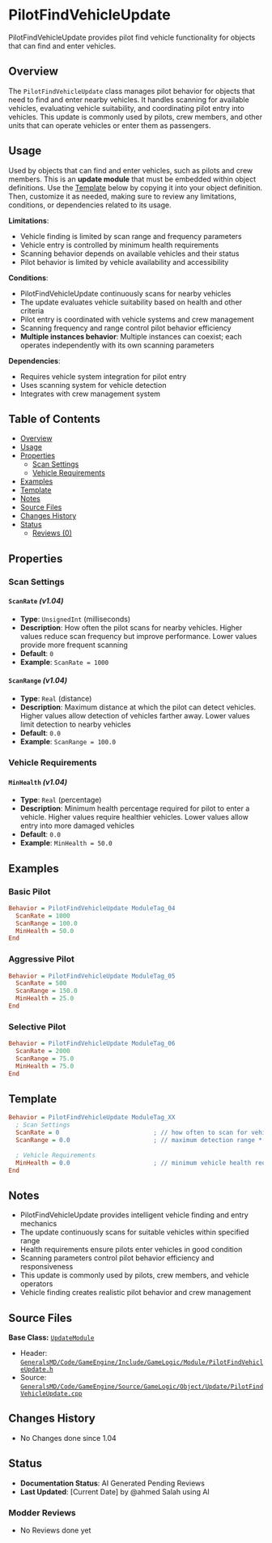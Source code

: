 # PilotFindVehicleUpdate

PilotFindVehicleUpdate provides pilot find vehicle functionality for objects that can find and enter vehicles.

## Overview

The `PilotFindVehicleUpdate` class manages pilot behavior for objects that need to find and enter nearby vehicles. It handles scanning for available vehicles, evaluating vehicle suitability, and coordinating pilot entry into vehicles. This update is commonly used by pilots, crew members, and other units that can operate vehicles or enter them as passengers.

## Usage

Used by objects that can find and enter vehicles, such as pilots and crew members. This is an **update module** that must be embedded within object definitions. Use the [Template](#template) below by copying it into your object definition. Then, customize it as needed, making sure to review any limitations, conditions, or dependencies related to its usage.

**Limitations**:
- Vehicle finding is limited by scan range and frequency parameters
- Vehicle entry is controlled by minimum health requirements
- Scanning behavior depends on available vehicles and their status
- Pilot behavior is limited by vehicle availability and accessibility

**Conditions**:
- PilotFindVehicleUpdate continuously scans for nearby vehicles
- The update evaluates vehicle suitability based on health and other criteria
- Pilot entry is coordinated with vehicle systems and crew management
- Scanning frequency and range control pilot behavior efficiency
- **Multiple instances behavior**: Multiple instances can coexist; each operates independently with its own scanning parameters

**Dependencies**:
- Requires vehicle system integration for pilot entry
- Uses scanning system for vehicle detection
- Integrates with crew management system

## Table of Contents

- [Overview](#overview)
- [Usage](#usage)
- [Properties](#properties)
  - [Scan Settings](#scan-settings)
  - [Vehicle Requirements](#vehicle-requirements)
- [Examples](#examples)
- [Template](#template)
- [Notes](#notes)
- [Source Files](#source-files)
- [Changes History](#changes-history)
- [Status](#status)
  - [Reviews (0)](#modder-reviews)

## Properties

### Scan Settings

#### `ScanRate` *(v1.04)*
- **Type**: `UnsignedInt` (milliseconds)
- **Description**: How often the pilot scans for nearby vehicles. Higher values reduce scan frequency but improve performance. Lower values provide more frequent scanning
- **Default**: `0`
- **Example**: `ScanRate = 1000`

#### `ScanRange` *(v1.04)*
- **Type**: `Real` (distance)
- **Description**: Maximum distance at which the pilot can detect vehicles. Higher values allow detection of vehicles farther away. Lower values limit detection to nearby vehicles
- **Default**: `0.0`
- **Example**: `ScanRange = 100.0`

### Vehicle Requirements

#### `MinHealth` *(v1.04)*
- **Type**: `Real` (percentage)
- **Description**: Minimum health percentage required for pilot to enter a vehicle. Higher values require healthier vehicles. Lower values allow entry into more damaged vehicles
- **Default**: `0.0`
- **Example**: `MinHealth = 50.0`

## Examples

### Basic Pilot
```ini
Behavior = PilotFindVehicleUpdate ModuleTag_04
  ScanRate = 1000
  ScanRange = 100.0
  MinHealth = 50.0
End
```

### Aggressive Pilot
```ini
Behavior = PilotFindVehicleUpdate ModuleTag_05
  ScanRate = 500
  ScanRange = 150.0
  MinHealth = 25.0
End
```

### Selective Pilot
```ini
Behavior = PilotFindVehicleUpdate ModuleTag_06
  ScanRate = 2000
  ScanRange = 75.0
  MinHealth = 75.0
End
```

## Template

```ini
Behavior = PilotFindVehicleUpdate ModuleTag_XX
  ; Scan Settings
  ScanRate = 0                          ; // how often to scan for vehicles *(v1.04)*
  ScanRange = 0.0                       ; // maximum detection range *(v1.04)*
  
  ; Vehicle Requirements
  MinHealth = 0.0                       ; // minimum vehicle health required *(v1.04)*
End
```

## Notes

- PilotFindVehicleUpdate provides intelligent vehicle finding and entry mechanics
- The update continuously scans for suitable vehicles within specified range
- Health requirements ensure pilots enter vehicles in good condition
- Scanning parameters control pilot behavior efficiency and responsiveness
- This update is commonly used by pilots, crew members, and vehicle operators
- Vehicle finding creates realistic pilot behavior and crew management

## Source Files

**Base Class:** [`UpdateModule`](../../GeneralsMD/Code/GameEngine/Include/GameLogic/Module/UpdateModule.h)

- Header: [`GeneralsMD/Code/GameEngine/Include/GameLogic/Module/PilotFindVehicleUpdate.h`](../../GeneralsMD/Code/GameEngine/Include/GameLogic/Module/PilotFindVehicleUpdate.h)
- Source: [`GeneralsMD/Code/GameEngine/Source/GameLogic/Object/Update/PilotFindVehicleUpdate.cpp`](../../GeneralsMD/Code/GameEngine/Source/GameLogic/Object/Update/PilotFindVehicleUpdate.cpp)

## Changes History

- No Changes done since 1.04

## Status

- **Documentation Status**: AI Generated Pending Reviews 
- **Last Updated**: [Current Date] by @ahmed Salah using AI

### Modder Reviews 
- No Reviews done yet
